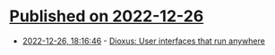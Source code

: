 # [Published on 2022-12-26](index.md)

* [2022-12-26, 18:16:46](https://news.ycombinator.com/item?id=34140206) - [Dioxus: User interfaces that run anywhere](https://dioxuslabs.com/)
